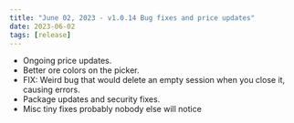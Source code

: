 ```yaml
---
title: "June 02, 2023 - v1.0.14 Bug fixes and price updates"
date: 2023-06-02
tags: [release]
---
```


* Ongoing price updates.
* Better ore colors on the picker.
* FIX: Weird bug that would delete an empty session when you close it, causing errors.
* Package updates and security fixes.
* Misc tiny fixes probably nobody else will notice
